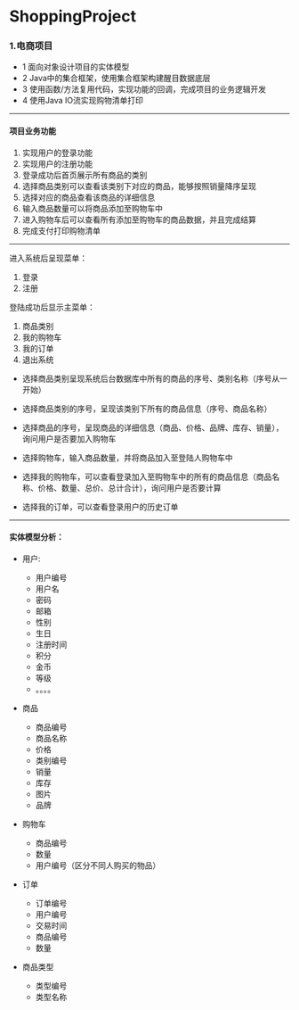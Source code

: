 # ShoppingProject
### 1.电商项目
- 1 面向对象设计项目的实体模型
- 2 Java中的集合框架，使用集合框架构建醒目数据底层
- 3 使用函数/方法复用代码，实现功能的回调，完成项目的业务逻辑开发
-  4 使用Java IO流实现购物清单打印
---
#### 项目业务功能 
1. 实现用户的登录功能
2. 实现用户的注册功能
3. 登录成功后首页展示所有商品的类别
4. 选择商品类别可以查看该类别下对应的商品，能够按照销量降序呈现
5. 选择对应的商品查看该商品的详细信息
6. 输入商品数量可以将商品添加至购物车中
7. 进入购物车后可以查看所有添加至购物车的商品数据，并且完成结算
8. 完成支付打印购物清单
---
进入系统后呈现菜单：
1. 登录
2. 注册

登陆成功后显示主菜单：
1. 商品类别
2. 我的购物车
3. 我的订单
4. 退出系统

- 选择商品类别呈现系统后台数据库中所有的商品的序号、类别名称（序号从一开始）

- 选择商品类别的序号，呈现该类别下所有的商品信息（序号、商品名称）

- 选择商品的序号，呈现商品的详细信息（商品、价格、品牌、库存、销量），询问用户是否要加入购物车

- 选择购物车，输入商品数量，并将商品加入至登陆人购物车中

- 选择我的购物车，可以查看登录加入至购物车中的所有的商品信息（商品名称、价格、数量、总价、总计合计），询问用户是否要计算

- 选择我的订单，可以查看登录用户的历史订单

-----------------------------------------------
#### 实体模型分析：

-  用户:
	- 用户编号
	- 用户名
	- 密码
	- 邮箱
	- 性别
	- 生日
	- 注册时间
	- 积分
	- 金币
	- 等级
	- 。。。。	


-  商品
	- 商品编号
	- 商品名称
	- 价格
	- 类别编号
	- 销量
	- 库存
	- 图片
	- 品牌
		

-  购物车
	- 商品编号
	- 数量
	- 用户编号（区分不同人购买的物品）
	
-  订单
	- 订单编号
	- 用户编号
	- 交易时间
	- 商品编号
	- 数量

-  商品类型
   - 类型编号
	- 类型名称
